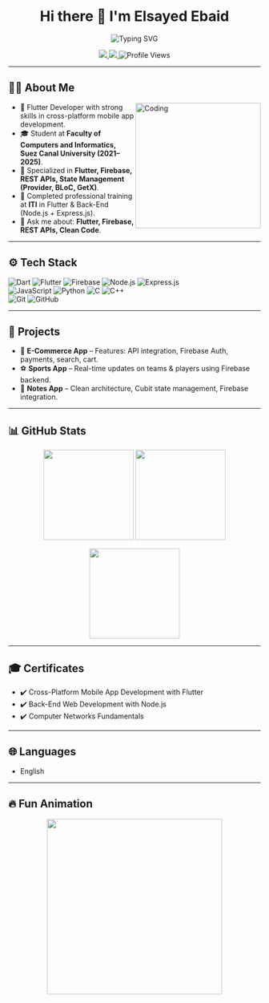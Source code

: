 <h1 align="center">Hi there 👋 I'm Elsayed Ebaid</h1>

<p align="center">
  <img src="https://readme-typing-svg.herokuapp.com?font=Fira+Code&weight=600&size=22&pause=1000&color=36BCF7&center=true&vCenter=true&width=435&lines=Mobile+Developer+%F0%9F%93%B1;Flutter+Enthusiast+%F0%9F%9A%80;Problem+Solver+%F0%9F%92%A1" alt="Typing SVG" />
</p>

<p align="center">
  <a href="https://linkedin.com/in/elsayed-ebaid-flutter-development">
    <img src="https://img.shields.io/badge/LinkedIn-blue?logo=linkedin&logoColor=white" />
  </a>
  <a href="mailto:engelsayedebaid@gmail.com">
    <img src="https://img.shields.io/badge/Email-red?logo=gmail&logoColor=white" />
  </a>
  <img src="https://komarev.com/ghpvc/?username=engelsayedebaid&color=blueviolet" alt="Profile Views" />
</p>

---

## 🧑‍💻 About Me  

<img align="right" alt="Coding" width="250" src="https://raw.githubusercontent.com/rajpratyush/rajpratyush/master/me_2.gif" />

- 🔭 Flutter Developer with strong skills in cross-platform mobile app development.  
- 🎓 Student at **Faculty of Computers and Informatics, Suez Canal University (2021–2025)**.  
- 📱 Specialized in **Flutter, Firebase, REST APIs, State Management (Provider, BLoC, GetX)**.  
- 🌱 Completed professional training at **ITI** in Flutter & Back-End (Node.js + Express.js).  
- 💬 Ask me about: **Flutter, Firebase, REST APIs, Clean Code**.  

---

## ⚙️ Tech Stack  

![Dart](https://img.shields.io/badge/Dart-0175C2?logo=dart&logoColor=white)
![Flutter](https://img.shields.io/badge/Flutter-02569B?logo=flutter&logoColor=white)
![Firebase](https://img.shields.io/badge/Firebase-FFCA28?logo=firebase&logoColor=black)
![Node.js](https://img.shields.io/badge/Node.js-339933?logo=node.js&logoColor=white)
![Express.js](https://img.shields.io/badge/Express.js-000000?logo=express&logoColor=white)  
![JavaScript](https://img.shields.io/badge/JavaScript-F7DF1E?logo=javascript&logoColor=black)
![Python](https://img.shields.io/badge/Python-3776AB?logo=python&logoColor=white)
![C](https://img.shields.io/badge/C-A8B9CC?logo=c&logoColor=black)
![C++](https://img.shields.io/badge/C++-00599C?logo=c%2B%2B&logoColor=white)  
![Git](https://img.shields.io/badge/Git-F05032?logo=git&logoColor=white)
![GitHub](https://img.shields.io/badge/GitHub-181717?logo=github&logoColor=white)

---

## 📂 Projects  

- 🛒 **E-Commerce App** – Features: API integration, Firebase Auth, payments, search, cart.  
- ⚽ **Sports App** – Real-time updates on teams & players using Firebase backend.  
- 📝 **Notes App** – Clean architecture, Cubit state management, Firebase integration.  

---

## 📊 GitHub Stats  

<p align="center">
  <img src="https://github-readme-stats.vercel.app/api?username=engelsayedebaid&show_icons=true&theme=tokyonight" height="180" />
  <img src="https://github-readme-stats.vercel.app/api/top-langs/?username=engelsayedebaid&layout=compact&theme=tokyonight" height="180" />
</p>

<p align="center">
  <img src="https://github-readme-streak-stats.herokuapp.com/?user=engelsayedebaid&theme=tokyonight" height="180"/>
</p>

---

## 🎓 Certificates  

- ✔️ Cross-Platform Mobile App Development with Flutter  
- ✔️ Back-End Web Development with Node.js  
- ✔️ Computer Networks Fundamentals  

---

## 🌐 Languages  

- English  

---

## 🔥 Fun Animation  

<p align="center">
  <img src="https://raw.githubusercontent.com/abhisheknaiidu/abhisheknaiidu/master/code.gif" width="350" />
</p>
